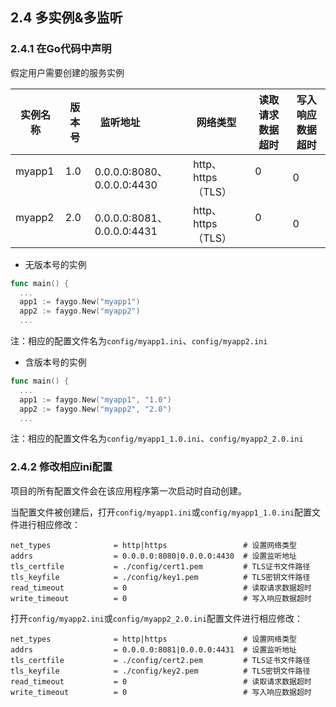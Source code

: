 ## 2.4 多实例&多监听

### 2.4.1 在Go代码中声明

假定用户需要创建的服务实例

实例名称 | 版本号 | 监听地址                    | 网络类型           | 读取请求数据超时 | 写入响应数据超时
--------|--------|----------------------------|-------------------|----------------|----------------
myapp1   | 1.0   | 0.0.0.0:8080、0.0.0.0:4430 | http、https（TLS） | 0              | 0
myapp2   | 2.0   | 0.0.0.0:8081、0.0.0.0:4431 | http、https（TLS） | 0              | 0

- 无版本号的实例

```go
func main() {
  ...
  app1 := faygo.New("myapp1")
  app2 := faygo.New("myapp2")
  ...
```

注：相应的配置文件名为`config/myapp1.ini`、`config/myapp2.ini`

- 含版本号的实例

```go
func main() {
  ...
  app1 := faygo.New("myapp1", "1.0")
  app2 := faygo.New("myapp2", "2.0")
  ...
```

注：相应的配置文件名为`config/myapp1_1.0.ini`、`config/myapp2_2.0.ini`

### 2.4.2 修改相应ini配置

项目的所有配置文件会在该应用程序第一次启动时自动创建。

当配置文件被创建后，打开`config/myapp1.ini`或`config/myapp1_1.0.ini`配置文件进行相应修改：

```
net_types              = http|https                 # 设置网络类型
addrs                  = 0.0.0.0:8080|0.0.0.0:4430  # 设置监听地址
tls_certfile           = ./config/cert1.pem         # TLS证书文件路径
tls_keyfile            = ./config/key1.pem          # TLS密钥文件路径
read_timeout           = 0                          # 读取请求数据超时
write_timeout          = 0                          # 写入响应数据超时
```

打开`config/myapp2.ini`或`config/myapp2_2.0.ini`配置文件进行相应修改：

```
net_types              = http|https                 # 设置网络类型
addrs                  = 0.0.0.0:8081|0.0.0.0:4431  # 设置监听地址
tls_certfile           = ./config/cert2.pem         # TLS证书文件路径
tls_keyfile            = ./config/key2.pem          # TLS密钥文件路径
read_timeout           = 0                          # 读取请求数据超时
write_timeout          = 0                          # 写入响应数据超时
```
